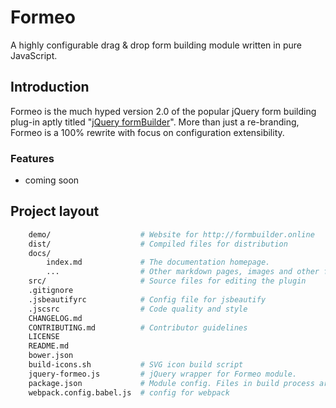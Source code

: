 # Formeo
A highly configurable drag & drop form building module written in pure JavaScript.

<p data-height="550" data-theme-id="0" data-slug-hash="NAXoRw" data-default-tab="result" data-user="kevinchappell" class="codepen"></p>

## Introduction
Formeo is the much hyped version 2.0 of the popular jQuery form building plug-in aptly titled "[jQuery formBuilder](https://formbuilder.online)". More than just a re-branding, Formeo is a 100% rewrite with focus on configuration extensibility.

### Features
* coming soon

## Project layout
```bash
    demo/                    # Website for http://formbuilder.online
    dist/                    # Compiled files for distribution
    docs/
        index.md             # The documentation homepage.
        ...                  # Other markdown pages, images and other files.
    src/                     # Source files for editing the plugin
    .gitignore
    .jsbeautifyrc            # Config file for jsbeautify
    .jscsrc                  # Code quality and style
    CHANGELOG.md
    CONTRIBUTING.md          # Contributor guidelines
    LICENSE
    README.md
    bower.json
    build-icons.sh           # SVG icon build script
    jquery-formeo.js         # jQuery wrapper for Formeo module.
    package.json             # Module config. Files in build process are stored in the `"config"` property.
    webpack.config.babel.js  # config for webpack
```
